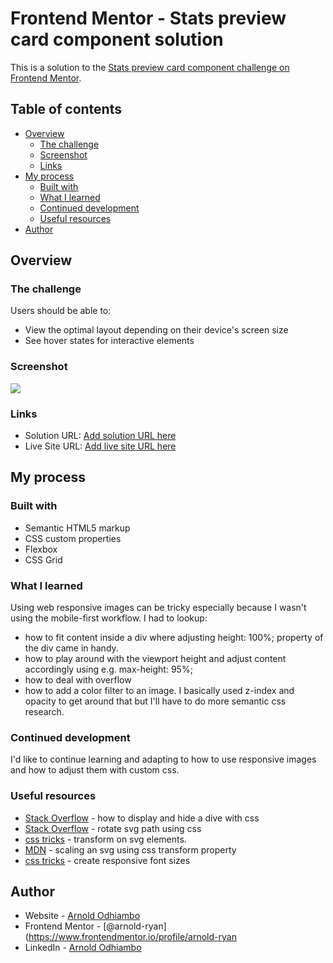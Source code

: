 # Frontend Mentor - Stats preview card component solution

This is a solution to the [Stats preview card component challenge on Frontend Mentor](https://www.frontendmentor.io/challenges/stats-preview-card-component-8JqbgoU62).

## Table of contents

- [Overview](#overview)
  - [The challenge](#the-challenge)
  - [Screenshot](#screenshot)
  - [Links](#links)
- [My process](#my-process)
  - [Built with](#built-with)
  - [What I learned](#what-i-learned)
  - [Continued development](#continued-development)
  - [Useful resources](#useful-resources)
- [Author](#author)

## Overview

### The challenge

Users should be able to:

- View the optimal layout depending on their device's screen size
- See hover states for interactive elements

### Screenshot

![](./screenshot.jpg)

### Links

- Solution URL: [Add solution URL here](https://your-solution-url.com)
- Live Site URL: [Add live site URL here](https://your-live-site-url.com)

## My process

### Built with

- Semantic HTML5 markup
- CSS custom properties
- Flexbox
- CSS Grid

### What I learned

Using web responsive images can be tricky especially because I wasn't using the mobile-first workflow. I had to lookup:

- how to fit content inside a div where adjusting height: 100%; property of the div came in handy.
- how to play around with the viewport height and adjust content accordingly using e.g. max-height: 95%;
- how to deal with overflow
- how to add a color filter to an image. I basically used z-index and opacity to get around that but I'll have to do more semantic css research.

### Continued development

I'd like to continue learning and adapting to how to use responsive images and how to adjust them with custom css.

### Useful resources

- [Stack Overflow](https://stackoverflow.com/questions/20598568/how-to-display-and-hide-a-div-with-css) - how to display and hide a dive with css
- [Stack Overflow](https://stackoverflow.com/questions/33186431/rotate-svg-path-using-css) - rotate svg path using css
- [css tricks](https://css-tricks.com/transforms-on-svg-elements/) - transform on svg elements.
- [MDN](https://developer.mozilla.org/en-US/docs/Web/CSS/transform-function/scale) - scaling an svg using css transform property
- [css tricks](https://css-tricks.com/snippets/css/fluid-typography/) - create responsive font sizes

## Author

- Website - [Arnold Odhiambo](https://arnold-portfolio.netlify.app)
- Frontend Mentor - [@arnold-ryan](https://www.frontendmentor.io/profile/arnold-ryan
- LinkedIn - [Arnold Odhiambo](https://www.linkedin.com/in/arnold-odhiambo-dev/)
